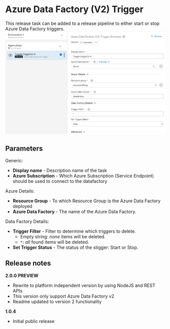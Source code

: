 # Azure Data Factory (V2) Trigger

This release task can be added to a release pipeline to either start or stop Azure Data Factory triggers.
![](../images/screenshot-4.png)

## Parameters

Generic:

- **Display name** - Description name of the task
- **Azure Subscription** - Which Azure Subscription (Service Endpoint) should be used to connect to the datafactory

Azure Details:
- **Resource Group** - To which Resource Group is the Azure Data Factory deployed
- **Azure Data Factory** - The name of the Azure Data Factory.

Data Factory Details:
- **Trigger Filter** - Filter to determine which triggers to delete.
    - Empty string: *none* items will be deleted.
    - `*`: *all* found items will be deleted.
- **Set Trigger Status** - The status of the stigger: Start or Stop.

## Release notes

**2.0.0** **PREVIEW**

- Rewrite to platform independent version by using NodeJS and REST APIs
- This version only support Azure Data Factory v2
- Readme updated to version 2 functionality

**1.0.4**
- Initial public release
